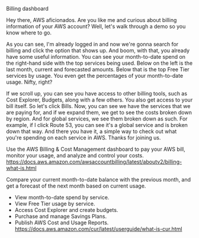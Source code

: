 Billing dashboard

Hey there, AWS aficionados. Are you like me and curious about billing information of your AWS account? Well, let's walk through a demo so you know where to go. 

As you can see, I'm already logged in and now we're gonna search for billing and click the option that shows up. And boom, with that, you already have some useful information. You can see your month-to-date spend on the right-hand side with the top services being used. Below on the left is the last month, current and forecasted amounts. Below that is the top Free Tier services by usage. You even get the percentages of your month-to-date usage. Nifty, right? 

If we scroll up, you can see you have access to other billing tools, such as Cost Explorer, Budgets, along with a few others. You also get access to your bill itself. So let's click Bills. Now, you can see we have the services that we are paying for, and if we expand them, we get to see the costs broken down by region. And for global services, we see them broken down as such. For example, if I click Route 53, you can see it's a global service and is broken down that way. 
And there you have it, a simple way to check out what you're spending on each service in AWS. Thanks for joining us.




Use the AWS Billing & Cost Management dashboard to pay your AWS bill, monitor your usage, and analyze and control your costs.
https://docs.aws.amazon.com/awsaccountbilling/latest/aboutv2/billing-what-is.html

Compare your current month-to-date balance with the previous month, and get a forecast of the next month based on current usage.
- View month-to-date spend by service.
- View Free Tier usage by service.
- Access Cost Explorer and create budgets.
- Purchase and manage Savings Plans.
- Publish AWS Cost and Usage Reports. 
https://docs.aws.amazon.com/cur/latest/userguide/what-is-cur.html
